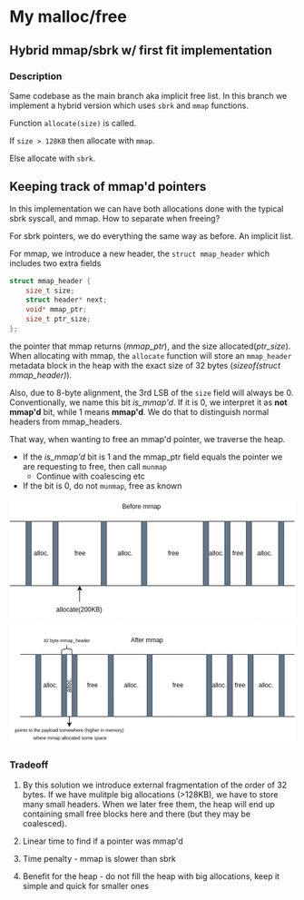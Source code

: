 # My malloc/free

## Hybrid mmap/sbrk w/ first fit implementation

### Description

Same codebase as the main branch aka implicit free list. In this branch we implement a hybrid version which uses `sbrk` and `mmap` functions.

Function `allocate(size)` is called.

If `size > 128KB` then allocate with `mmap`.

Else allocate with `sbrk`.

## Keeping track of mmap'd pointers

In this implementation we can have both allocations done with the typical sbrk syscall, and mmap. How to separate when freeing?

For sbrk pointers, we do everything the same way as before. An implicit list.

For mmap, we introduce a new header, the `struct mmap_header` which includes two extra fields

```c
struct mmap_header {
    size_t size;
    struct header* next;
    void* mmap_ptr;
    size_t ptr_size;
};
```

the pointer that mmap returns (*mmap_ptr*), and the size allocated(*ptr_size*). When allocating with mmap, the `allocate` function will store an `mmap_header` metadata block in the heap with the exact size of 32 bytes (*sizeof(struct mmap_header)*).

Also, due to 8-byte alignment, the 3rd LSB of the `size` field will always be 0. Conventionally, we name this bit *is_mmap'd*. If it is 0, we interpret it as **not mmap'd** bit, while 1 means **mmap'd**. We do that to distinguish normal headers from mmap_headers.

That way, when wanting to free an mmap'd pointer, we traverse the heap.

- If the *is_mmap'd* bit is 1 and the mmap_ptr field equals the pointer we are requesting to free, then call `munmap`
    - Continue with coalescing etc
- If the bit is 0, do not `munmap`, free as known

![alt text](assets/beforemmap.png)
![alt text](assets/aftermmap.png)


### Tradeoff

1. By this solution we introduce external fragmentation of the order of 32 bytes. If we have mulitple big allocations (>128KB), we have to store many small headers. When we later free them, the heap will end up containing small free blocks here and there (but they may be coalesced).

2. Linear time to find if a pointer was mmap'd

3. Time penalty - mmap is slower than sbrk

4. Benefit for the heap - do not fill the heap with big allocations, keep it simple and quick for smaller ones